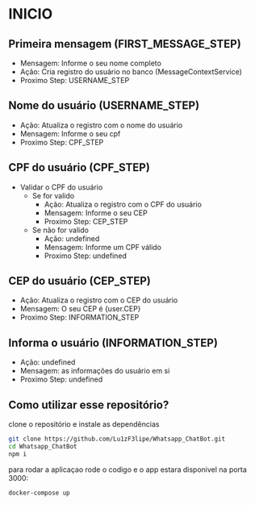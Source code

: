 # INICIO

## Primeira mensagem (FIRST_MESSAGE_STEP)

- Mensagem: Informe o seu nome completo
- Ação: Cria registro do usuário no banco (MessageContextService)
- Proximo Step: USERNAME_STEP

## Nome do usuário (USERNAME_STEP)

- Ação: Atualiza o registro com o nome do usuário
- Mensagem: Informe o seu cpf
- Proximo Step: CPF_STEP

## CPF do usuário (CPF_STEP)

- Validar o CPF do usuário
  - Se for valido
    - Ação: Atualiza o registro com o CPF do usuário
    - Mensagem: Informe o seu CEP
    - Proximo Step: CEP_STEP
  - Se não for valido
    - Ação: undefined
    - Mensagem: Informe um CPF válido
    - Proximo Step: undefined

## CEP do usuário (CEP_STEP)

- Ação: Atualiza o registro com o CEP do usuário
- Mensagem: O seu CEP é {user.CEP}
- Proximo Step: INFORMATION_STEP

## Informa o usuário (INFORMATION_STEP)

- Ação: undefined
- Mensagem: as informações do usuário em si
- Proximo Step: undefined

## Como utilizar esse repositório?

clone o repositório e instale as dependências

```bash
git clone https://github.com/Lu1zF3lipe/Whatsapp_ChatBot.git
cd Whatsapp_ChatBot
npm i
```

para rodar a aplicaçao rode o codigo e o app estara disponivel na porta 3000:

```bash
docker-compose up
```

